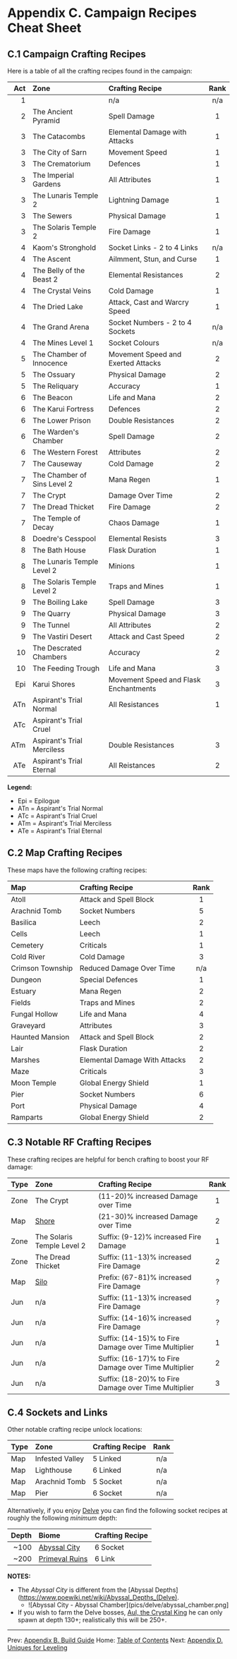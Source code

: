 # Appendix C. Campaign Recipes Cheat Sheet

## C.1 Campaign Crafting Recipes

Here is a table of all the crafting recipes found in the campaign:

| Act | Zone                        | Crafting Recipe                      | Rank|
|----:|:----------------------------|:-------------------------------------|:---:|
|   1 |                             | n/a                                  | n/a |
|   2 | The Ancient Pyramid         | Spell Damage                         |  1  |
|   3 | The Catacombs               | Elemental Damage with Attacks        |  1  |
|   3 | The City of Sarn            | Movement Speed                       |  1  |
|   3 | The Crematorium             | Defences                             |  1  |
|   3 | The Imperial Gardens        | All Attributes                       |  1  |
|   3 | The Lunaris Temple 2        | Lightning Damage                     |  1  |
|   3 | The Sewers                  | Physical Damage                      |  1  |
|   3 | The Solaris Temple 2        | Fire Damage                          |  1  |
|   4 | Kaom's Stronghold           | Socket Links - 2 to 4 Links          | n/a |
|   4 | The Ascent                  | Ailmment, Stun, and Curse            |  1  |
|   4 | The Belly of the Beast 2    | Elemental Resistances                |  2  |
|   4 | The Crystal Veins           | Cold Damage                          |  1  |
|   4 | The Dried Lake              | Attack, Cast and Warcry Speed        |  1  |
|   4 | The Grand Arena             | Socket Numbers - 2 to 4 Sockets      | n/a |
|   4 | The Mines Level 1           | Socket Colours                       | n/a |
|   5 | The Chamber of Innocence    | Movement Speed and Exerted Attacks   |  2  |
|   5 | The Ossuary                 | Physical Damage                      |  2  |
|   5 | The Reliquary               | Accuracy                             |  1  |
|   6 | The Beacon                  | Life and Mana                        |  2  |
|   6 | The Karui Fortress          | Defences                             |  2  |
|   6 | The Lower Prison            | Double Resistances                   |  2  |
|   6 | The Warden's Chamber        | Spell Damage                         |  2  |
|   6 | The Western Forest          | Attributes                           |  2  |
|   7 | The Causeway                | Cold Damage                          |  2  |
|   7 | The Chamber of Sins Level 2 | Mana Regen                           |  1  |
|   7 | The Crypt                   | Damage Over Time                     |  2  |
|   7 | The Dread Thicket           | Fire Damage                          |  2  |
|   7 | The Temple of Decay         | Chaos Damage                         |  1  |
|   8 | Doedre's Cesspool           | Elemental Resists                    |  3  |
|   8 | The Bath House              | Flask Duration                       |  1  |
|   8 | The Lunaris Temple Level 2  | Minions                              |  1  |
|   8 | The Solaris Temple Level 2  | Traps and Mines                      |  1  |
|   9 | The Boiling Lake            | Spell Damage                         |  3  |
|   9 | The Quarry                  | Physical Damage                      |  3  |
|   9 | The Tunnel                  | All Attributes                       |  2  |
|   9 | The Vastiri Desert          | Attack and Cast Speed                |  2  |
|  10 | The Descrated Chambers      | Accuracy                             |  2  |
|  10 | The Feeding Trough          | Life and Mana                        |  3  |
| Epi | Karui Shores                | Movement Speed and Flask Enchantments|  3  |
| ATn | Aspirant's Trial Normal     | All Resistances                      |  1  |
| ATc | Aspirant's Trial Cruel      | | |
| ATm | Aspirant's Trial Merciless  | Double Resistances                   |  3  |
| ATe | Aspirant's Trial Eternal    | All Reistances                       |  2  |

**Legend:**

* Epi = Epilogue
* ATn = Aspirant's Trial Normal
* ATc = Aspirant's Trial Cruel
* ATm = Aspirant's Trial Merciless
* ATe = Aspirant's Trial Eternal

## C.2 Map Crafting Recipes

These maps have the following crafting recipes:

| Map            | Crafting Recipe               |Rank |
|:---------------|:------------------------------|:---:|
| Atoll          | Attack and Spell Block        |  1  |
| Arachnid Tomb  | Socket Numbers                |  5  |
| Basilica       | Leech                         |  2  |
| Cells          | Leech                         |  1  |
| Cemetery       | Criticals                     |  1  |
| Cold River     | Cold Damage                   |  3  |
| Crimson Township | Reduced Damage Over Time    | n/a |
| Dungeon        | Special Defences              |  1  |
| Estuary        | Mana Regen                    |  2  |
| Fields         | Traps and Mines               |  2  |
| Fungal Hollow  | Life and Mana                 |  4  |
| Graveyard      | Attributes                    |  3  |
| Haunted Mansion| Attack and Spell Block        |  2  |
| Lair           | Flask Duration                |  2  |
| Marshes        | Elemental Damage With Attacks |  2  |
| Maze           | Criticals                     |  3  |
| Moon Temple    | Global Energy Shield          |  1  |
| Pier           | Socket Numbers                |  6  |
| Port           | Physical Damage               |  4  |
| Ramparts       | Global Energy Shield          |  2  |

## C.3 Notable RF Crafting Recipes

These crafting recipes are helpful for bench crafting to boost your RF damage:

| Type | Zone                                           | Crafting Recipe                                      |Rank |
|:-----|:-----------------------------------------------|:-----------------------------------------------------|:---:|
| Zone | The Crypt                                      | (11-20)% increased Damage over Time                  |  1  |
| Map  | [Shore](https://www.poewiki.net/wiki/Shore_Map)| (21-30)% increased Damage over Time                  |  2  |
| Zone | The Solaris Temple Level 2                     | Suffix: (9-12)% increased Fire Damage                |  1  |
| Zone | The Dread Thicket                              | Suffix: (11-13)% increased Fire Damage               |  2  |
| Map  | [Silo](https://www.poewiki.net/wiki/Silo_Map)  | Prefix: (67-81)% increased Fire Damage               |  ?  |
| Jun  | n/a                                            | Suffix: (11-13)% increased Fire Damage               |  ?  |
| Jun  | n/a                                            | Suffix: (14-16)% increased Fire Damage               |  ?  |
| Jun  | n/a                                            | Suffix: (14-15)% to Fire Damage over Time Multiplier |  1  |
| Jun  | n/a                                            | Suffix: (16-17)% to Fire Damage over Time Multiplier |  2  |
| Jun  | n/a                                            | Suffix: (18-20)% to Fire Damage over Time Multiplier |  3  |

## C.4 Sockets and Links

Other notable crafting recipe unlock locations:

| Type| Zone              | Crafting Recipe |Rank |
|:----|:------------------|:----------------|:---:|
| Map | Infested Valley   | 5 Linked        | n/a |
| Map | Lighthouse        | 6 Linked        | n/a |
| Map | Arachnid Tomb     | 5 Socket        | n/a |
| Map | Pier              | 6 Socket        | n/a |

Alternatively, if you enjoy [Delve](https://www.poewiki.net/wiki/Delve) you can find the following socket recipes at roughly the following _minimum_ depth:

| Depth | Biome                                                         | Crafting Recipe |
|------:|:--------------------------------------------------------------|:----------------|
|  ~100 | [Abyssal City](https://www.poewiki.net/wiki/Abyssal_City)     | 6 Socket        |
|  ~200 | [Primeval Ruins](https://www.poewiki.net/wiki/Primeval_Ruins) | 6 Link          |

**NOTES:**

* The _Abyssal City_ is different from the [Abyssal Depths](https://www.poewiki.net/wiki/Abyssal_Depths_(Delve).
  * ![Abyssal City - Abyssal Chamber](pics/delve/abyssal_chamber.png]
* If you wish to farm the Delve bosses, [Aul, the Crystal King](https://www.poewiki.net/wiki/Aul,_the_Crystal_King) he can only spawn at depth 130+; realistically this will be 250+.

---

Prev: [Appendix B. Build Guide](appendix_b_build_guide.md)
Home: [Table of Contents](README.md)
Next: [Appendix D. Uniques for Leveling](appendix_d_uniques.md)
